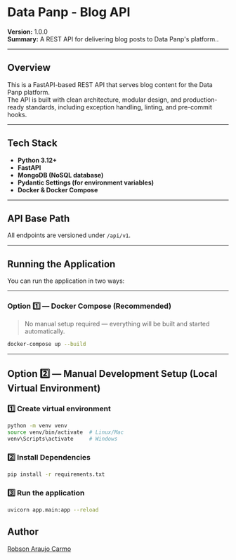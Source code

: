 # Data Panp - Blog API

**Version:** 1.0.0  
**Summary:** A REST API for delivering blog posts to Data Panp's platform..

---

## Overview

This is a FastAPI-based REST API that serves blog content for the Data Panp platform.  
The API is built with clean architecture, modular design, and production-ready standards, including exception handling, linting, and pre-commit hooks.

---

## Tech Stack

- **Python 3.12+**
- **FastAPI**
- **MongoDB (NoSQL database)**
- **Pydantic Settings (for environment variables)**
- **Docker & Docker Compose**

---

## API Base Path

All endpoints are versioned under `/api/v1`.

---

## Running the Application

You can run the application in two ways:

---

### Option 1️⃣ — Docker Compose (Recommended)

> No manual setup required — everything will be built and started automatically.

```bash
docker-compose up --build
```

---

## Option 2️⃣ — Manual Development Setup (Local Virtual Environment)

### 1️⃣ Create virtual environment

```bash
python -m venv venv
source venv/bin/activate  # Linux/Mac
venv\Scripts\activate     # Windows
```

### 2️⃣ Install Dependencies

```bash
pip install -r requirements.txt
```

### 3️⃣ Run the application

```bash
uvicorn app.main:app --reload
```

## Author

[Robson Araujo Carmo](https://github.com/RobsonAraujo)
